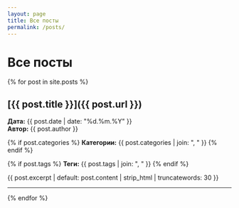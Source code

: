 ```yaml
---
layout: page
title: Все посты
permalink: /posts/
---
```


# Все посты

{% for post in site.posts %}
## [{{ post.title }}]({{ post.url }})

**Дата:** {{ post.date | date: "%d.%m.%Y" }}  
**Автор:** {{ post.author }}

{% if post.categories %}
**Категории:** {{ post.categories | join: ", " }}
{% endif %}

{% if post.tags %}
**Теги:** {{ post.tags | join: ", " }}
{% endif %}

{{ post.excerpt | default: post.content | strip_html | truncatewords: 30 }}

---

{% endfor %}
